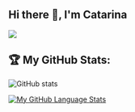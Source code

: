 ## Hi there 👋, I'm Catarina

![](https://visitor-badge.laobi.icu/badge?page_id=catasofia.catasofia)

## :trophy: My GitHub Stats:

![GitHub stats](https://github-readme-stats.vercel.app/api?username=catasofia&show_icons=true&theme=radical&hide=prs,issues,contribs&count_private=true&include_all_commits=true)

[![My GitHub Language Stats](https://github-readme-stats.vercel.app/api/top-langs/?username=catasofia&langs_count=5&theme=radical)]()

